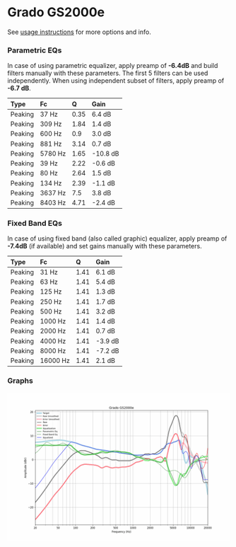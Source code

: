 # Grado GS2000e
See [usage instructions](https://github.com/jaakkopasanen/AutoEq#usage) for more options and info.

### Parametric EQs
In case of using parametric equalizer, apply preamp of **-6.4dB** and build filters manually
with these parameters. The first 5 filters can be used independently.
When using independent subset of filters, apply preamp of **-6.7 dB**.

| Type    | Fc      |    Q | Gain     |
|:--------|:--------|:-----|:---------|
| Peaking | 37 Hz   | 0.35 | 6.4 dB   |
| Peaking | 309 Hz  | 1.84 | 1.4 dB   |
| Peaking | 600 Hz  | 0.9  | 3.0 dB   |
| Peaking | 881 Hz  | 3.14 | 0.7 dB   |
| Peaking | 5780 Hz | 1.65 | -10.8 dB |
| Peaking | 39 Hz   | 2.22 | -0.6 dB  |
| Peaking | 80 Hz   | 2.64 | 1.5 dB   |
| Peaking | 134 Hz  | 2.39 | -1.1 dB  |
| Peaking | 3637 Hz | 7.5  | 3.8 dB   |
| Peaking | 8403 Hz | 4.71 | -2.4 dB  |

### Fixed Band EQs
In case of using fixed band (also called graphic) equalizer, apply preamp of **-7.4dB**
(if available) and set gains manually with these parameters.

| Type    | Fc       |    Q | Gain    |
|:--------|:---------|:-----|:--------|
| Peaking | 31 Hz    | 1.41 | 6.1 dB  |
| Peaking | 63 Hz    | 1.41 | 5.4 dB  |
| Peaking | 125 Hz   | 1.41 | 1.3 dB  |
| Peaking | 250 Hz   | 1.41 | 1.7 dB  |
| Peaking | 500 Hz   | 1.41 | 3.2 dB  |
| Peaking | 1000 Hz  | 1.41 | 1.4 dB  |
| Peaking | 2000 Hz  | 1.41 | 0.7 dB  |
| Peaking | 4000 Hz  | 1.41 | -3.9 dB |
| Peaking | 8000 Hz  | 1.41 | -7.2 dB |
| Peaking | 16000 Hz | 1.41 | 2.1 dB  |

### Graphs
![](./Grado%20GS2000e.png)
